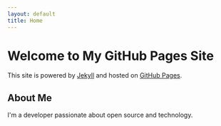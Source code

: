 ```yaml
---
layout: default
title: Home
---
```


# Welcome to My GitHub Pages Site

This site is powered by [Jekyll](https://jekyllrb.com) and hosted on [GitHub Pages](https://pages.github.com).

## About Me

I'm a developer passionate about open source and technology.

